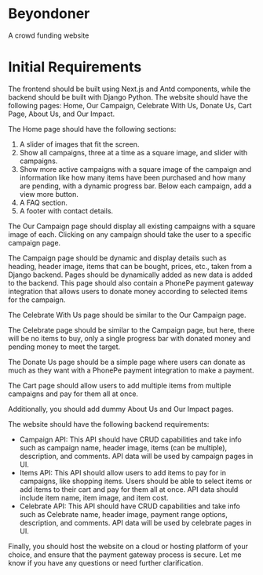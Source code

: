 # Beyondoner
A crowd funding website

# Initial Requirements
The frontend should be built using Next.js and Antd components, while the backend should be built with Django Python. The website should have the following pages: Home, Our Campaign, Celebrate With Us, Donate Us, Cart Page, About Us, and Our Impact. 

The Home page should have the following sections: 
1. A slider of images that fit the screen. 
2. Show all campaigns, three at a time as a square image, and slider with campaigns. 
3. Show more active campaigns with a square image of the campaign and information like how many items have been purchased and how many are pending, with a dynamic progress bar. Below each campaign, add a view more button. 
4. A FAQ section. 
5. A footer with contact details.

The Our Campaign page should display all existing campaigns with a square image of each. Clicking on any campaign should take the user to a specific campaign page.

The Campaign page should be dynamic and display details such as heading, header image, items that can be bought, prices, etc., taken from a Django backend. Pages should be dynamically added as new data is added to the backend. This page should also contain a PhonePe payment gateway integration that allows users to donate money according to selected items for the campaign.

The Celebrate With Us page should be similar to the Our Campaign page.

The Celebrate page should be similar to the Campaign page, but here, there will be no items to buy, only a single progress bar with donated money and pending money to meet the target.

The Donate Us page should be a simple page where users can donate as much as they want with a PhonePe payment integration to make a payment.

The Cart page should allow users to add multiple items from multiple campaigns and pay for them all at once.

Additionally, you should add dummy About Us and Our Impact pages.

The website should have the following backend requirements:
- Campaign API: This API should have CRUD capabilities and take info such as campaign name, header image, items (can be multiple), description, and comments. API data will be used by campaign pages in UI.
- Items API: This API should allow users to add items to pay for in campaigns, like shopping items. Users should be able to select items or add items to their cart and pay for them all at once. API data should include item name, item image, and item cost.
- Celebrate API: This API should have CRUD capabilities and take info such as Celebrate name, header image, payment range options, description, and comments. API data will be used by celebrate pages in UI.

Finally, you should host the website on a cloud or hosting platform of your choice, and ensure that the payment gateway process is secure. Let me know if you have any questions or need further clarification.
